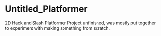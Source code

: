 # Untitled_Platformer
 2D Hack and Slash Platformer
Project unfinished, was mostly put together to experiment with making something from scratch.
